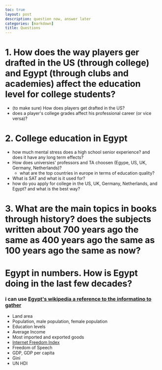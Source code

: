 ```yaml
---
toc: true
layout: post
description: question now, answer later
categories: [markdown]
title: Questions
---
```


# 1. How does the way players ger drafted in the US (through college) and Egypt (through clubs and academies) affect the education level for college students?

- (to make sure) How does players get drafted in the US?
- does a player's college grades affect his professional career (or vice versa)?

# 2. College education in Egypt

- how much mental stress does a high school senior experience? and does it have any long term effects?
- How does universies' professors and TA choosen (Egype, US, UK, Germany, Netherlands)?
    - what are the top countries in europe in terms of education quality?
- What is SAT and what is it used for?
- how do you apply for college in the US, UK, Germany, Netherlands, and Egypt? and what is the best way?


# 3. What are the main topics in books through history? does the subjects written about 700 years ago the same as 400 years ago the same as 100 years ago the same as now?


# Egypt in numbers. How is Egypt doing in the last few decades?
### i can use [Egypt's wikipedia a reference to the informatino to gather](https://en.wikipedia.org/wiki/Egypt)
* Land area
* Population, male population, female population
* Education levels
* Average Income
* Most imported and exported goods
* [Internet Freedom Index](https://freedomhouse.org/countries/freedom-net/scores?sort=asc&order=Country)
* Freedom of Speech
* GDP, GDP per capita
* Gini
* UN HDI

